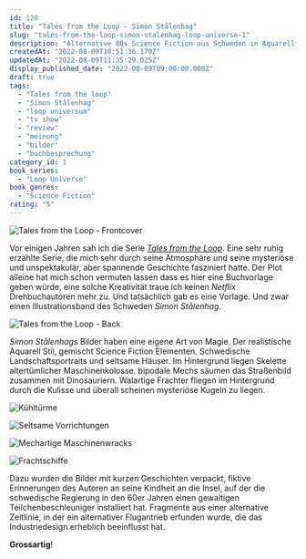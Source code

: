 ```yaml
---
id: 120
title: "Tales from the Loop - Simon Stålenhag"
slug: "tales-from-the-loop-simon-stalenhag-loop-universe-1"
description: "Alternative 80s Science Fiction aus Schweden in Aquarellfarben. "
createdAt: "2022-08-09T10:51:36.170Z"
updatedAt: "2022-08-09T11:35:29.025Z"
display_published_date: "2022-08-09T09:00:00.000Z"
draft: true
tags:
  - "Tales from the loop"
  - "Simon Stålenhag"
  - "loop universum"
  - "tv show"
  - "review"
  - "meinung"
  - "bilder"
  - "buchbesprechung"
category_id: 1
book_series:
  - "Loop Universe"
book_genres:
  - "Science Fiction"
rating: "5"
---
```


![Tales from the Loop - Frontcover](https://res.cloudinary.com/dlsll9dkn/image/upload/v1660034185/photo_2022_08_09_10_21_08_066beb6eed.jpg)

Vor einigen Jahren sah ich die Serie [*Tales from the Loop*](https://www.amazon.de/Tales-Loop-Staffel-1/dp/B08BYZ6ZDQ). Eine sehr ruhig erzählte Serie, die mich sehr durch seine Atmosphäre und seine mysteriöse und unspektakulär, aber spannende Geschichte fasziniert hatte. Der Plot alleine hat mich schon vermuten lassen dass es hier eine Buchvorlage geben würde, eine solche Kreativität traue ich keinen *Netflix* Drehbuchautoren mehr zu. Und tatsächlich gab es eine Vorlage. Und zwar einen Illustrationsband des Schweden *Simon Stålenhag*.

![Tales from the Loop - Back](https://res.cloudinary.com/dlsll9dkn/image/upload/v1660034184/photo_2022_08_09_10_21_21_c95887a2b7.jpg)

*Simon Stålenhag*s Bilder haben eine eigene Art von Magie. Der realistische Aquarell Stil, gemischt Science Fiction Elementen. Schwedische Landschaftsportraits und seltsame Häuser. Im Hintergrund liegen Skelette altertümlicher Maschinenkolosse. bipodale Mechs säumen das Straßenbild zusammen mit Dinosauriern. Walartige Frachter fliegen im Hintergrund durch die Kulisse und überall scheinen mysteriöse Kugeln zu liegen. 


![Kühltürme](https://res.cloudinary.com/dlsll9dkn/image/upload/v1660034184/photo_2022_08_09_10_21_23_9b8567cbc4.jpg)

![Seltsame Vorrichtungen](https://res.cloudinary.com/dlsll9dkn/image/upload/v1660034184/photo_2022_08_09_10_21_28_9a8bc43c98.jpg)

![Mechartige Maschinenwracks](https://res.cloudinary.com/dlsll9dkn/image/upload/v1660034184/photo_2022_08_09_10_21_25_ed710f0a8d.jpg)

![Frachtschiffe](https://res.cloudinary.com/dlsll9dkn/image/upload/v1660034184/photo_2022_08_09_10_21_26_e8b5e4f277.jpg)


Dazu wurden die Bilder mit kurzen Geschichten verpackt, fiktive Erinnerungen des Autoren an seine Kindheit an die Insel, auf der die schwedische Regierung in den 60er Jahren einen gewaltigen Teilchenbeschleuniger installiert hat. Fragmente aus einer alternative Zeitlinie, in der ein alternativer Flugantrieb erfunden wurde, die das Industriedesign erheblich beeinflusst hat. 

**Grossartig**!